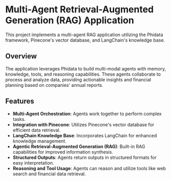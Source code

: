 # Multi-Agent Retrieval-Augmented Generation (RAG) Application

This project implements a multi-agent RAG application utilizing the Phidata framework, Pinecone's vector database, and LangChain's knowledge base.

## Overview

The application leverages Phidata to build multi-modal agents with memory, knowledge, tools, and reasoning capabilities. These agents collaborate to process and analyze data, providing actionable insights and financial planning based on companies' annual reports.

## Features

- **Multi-Agent Orchestration**: Agents work together to perform complex tasks.
- **Integration with Pinecone**: Utilizes Pinecone's vector database for efficient data retrieval.
- **LangChain Knowledge Base**: Incorporates LangChain for enhanced knowledge management.
- **Agentic Retrieval-Augmented Generation (RAG)**: Built-in RAG capabilities for improved information synthesis.
- **Structured Outputs**: Agents return outputs in structured formats for easy interpretation.
- **Reasoning and Tool Usage**: Agents can reason and utilize tools like web search and financial data retrieval.
